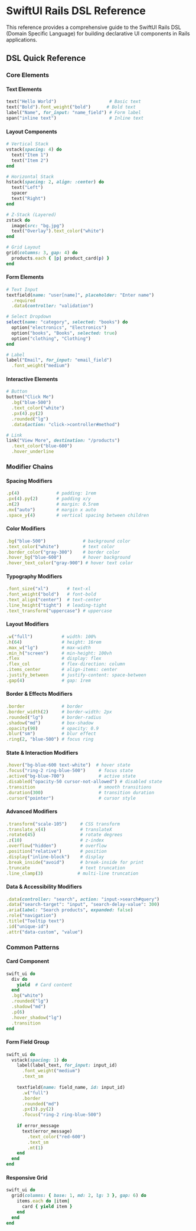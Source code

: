 # SwiftUI Rails DSL Reference

This reference provides a comprehensive guide to the SwiftUI Rails DSL (Domain Specific Language) for building declarative UI components in Rails applications.

## DSL Quick Reference

### Core Elements

#### Text Elements
```ruby
text("Hello World")                    # Basic text
text("Bold").font_weight("bold")      # Bold text
label("Name", for_input: "name_field") # Form label
span("inline text")                    # Inline text
```

#### Layout Components
```ruby
# Vertical Stack
vstack(spacing: 4) do
  text("Item 1")
  text("Item 2")
end

# Horizontal Stack
hstack(spacing: 2, align: :center) do
  text("Left")
  spacer
  text("Right")
end

# Z-Stack (Layered)
zstack do
  image(src: "bg.jpg")
  text("Overlay").text_color("white")
end

# Grid Layout
grid(columns: 3, gap: 4) do
  products.each { |p| product_card(p) }
end
```

#### Form Elements
```ruby
# Text Input
textfield(name: "user[name]", placeholder: "Enter name")
  .required
  .data(controller: "validation")

# Select Dropdown
select(name: "category", selected: "books") do
  option("electronics", "Electronics")
  option("books", "Books", selected: true)
  option("clothing", "Clothing")
end

# Label
label("Email", for_input: "email_field")
  .font_weight("medium")
```

#### Interactive Elements
```ruby
# Button
button("Click Me")
  .bg("blue-500")
  .text_color("white")
  .px(4).py(2)
  .rounded("lg")
  .data(action: "click->controller#method")

# Link
link("View More", destination: "/products")
  .text_color("blue-600")
  .hover_underline
```

### Modifier Chains

#### Spacing Modifiers
```ruby
.p(4)              # padding: 1rem
.px(4).py(2)       # padding x/y
.m(2)              # margin: 0.5rem
.mx("auto")        # margin x auto
.space_y(4)        # vertical spacing between children
```

#### Color Modifiers
```ruby
.bg("blue-500")              # background color
.text_color("white")         # text color
.border_color("gray-300")    # border color
.hover_bg("blue-600")        # hover background
.hover_text_color("gray-900") # hover text color
```

#### Typography Modifiers
```ruby
.font_size("xl")       # text-xl
.font_weight("bold")   # font-bold
.text_align("center")  # text-center
.line_height("tight")  # leading-tight
.text_transform("uppercase") # uppercase
```

#### Layout Modifiers
```ruby
.w("full")           # width: 100%
.h(64)               # height: 16rem
.max_w("lg")         # max-width
.min_h("screen")     # min-height: 100vh
.flex                # display: flex
.flex_col            # flex-direction: column
.items_center        # align-items: center
.justify_between     # justify-content: space-between
.gap(4)              # gap: 1rem
```

#### Border & Effects Modifiers
```ruby
.border              # border
.border_width(2)     # border-width: 2px
.rounded("lg")       # border-radius
.shadow("md")        # box-shadow
.opacity(90)         # opacity: 0.9
.blur("sm")          # blur effect
.ring(2, "blue-500") # focus ring
```

#### State & Interaction Modifiers
```ruby
.hover("bg-blue-600 text-white")  # hover state
.focus("ring-2 ring-blue-500")     # focus state
.active("bg-blue-700")             # active state
.disabled("opacity-50 cursor-not-allowed") # disabled state
.transition                        # smooth transitions
.duration(300)                     # transition duration
.cursor("pointer")                 # cursor style
```

#### Advanced Modifiers
```ruby
.transform("scale-105")     # CSS transform
.translate_x(4)             # translateX
.rotate(45)                 # rotate degrees
.z(10)                      # z-index
.overflow("hidden")         # overflow
.position("relative")       # position
.display("inline-block")    # display
.break_inside("avoid")      # break-inside for print
.truncate                   # text truncation
.line_clamp(3)             # multi-line truncation
```

#### Data & Accessibility Modifiers
```ruby
.data(controller: "search", action: "input->search#query")
.data("search-target": "input", "search-delay-value": 300)
.aria(label: "Search products", expanded: false)
.role("navigation")
.title("Tooltip text")
.id("unique-id")
.attr("data-custom", "value")
```

### Common Patterns

#### Card Component
```ruby
swift_ui do
  div do
    yield  # Card content
  end
  .bg("white")
  .rounded("lg")
  .shadow("md")
  .p(6)
  .hover_shadow("lg")
  .transition
end
```

#### Form Field Group
```ruby
swift_ui do
  vstack(spacing: 1) do
    label(label_text, for_input: input_id)
      .font_weight("medium")
      .text_sm
    
    textfield(name: field_name, id: input_id)
      .w("full")
      .border
      .rounded("md")
      .px(3).py(2)
      .focus("ring-2 ring-blue-500")
    
    if error_message
      text(error_message)
        .text_color("red-600")
        .text_sm
        .mt(1)
    end
  end
end
```

#### Responsive Grid
```ruby
swift_ui do
  grid(columns: { base: 1, md: 2, lg: 3 }, gap: 6) do
    items.each do |item|
      card { yield item }
    end
  end
end
```
